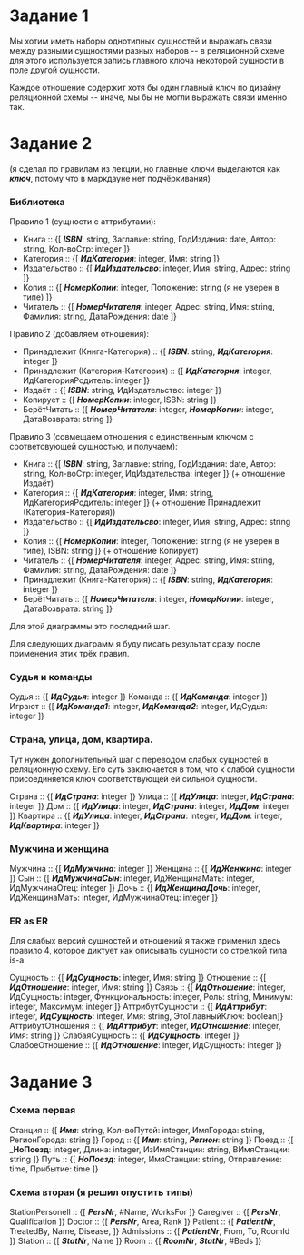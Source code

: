 # Задание 1

Мы хотим иметь наборы однотипных сущностей и выражать связи между разными сущностями разных наборов -- в реляционной схеме для этого используется запись главного ключа некоторой сущности в поле другой сущности.

Каждое отношение содержит хотя бы один главный ключ по дизайну реляционной схемы -- иначе, мы бы не могли выражать связи именно так.

# Задание 2
(я сделал по правилам из лекции, но главные ключи выделаются как ___ключ___, потому что в маркдауне нет подчёркивания)

### Библиотека
Правило 1 (сущности с аттрибутами):

* Книга :: {[ ___ISBN___: string, Заглавие: string, ГодИздания: date, Автор: string, Кол-воСтр: integer ]}
* Категория :: {[ ___ИдКатегория___: integer, Имя: string ]} 
* Издательство :: {[ ___ИдИздательсво___: integer, Имя: string, Адрес: string ]}
* Копия :: {[ ___НомерКопии___: integer, Положение: string (я не уверен в типе) ]}
* Читатель :: {[ ___НомерЧитателя___: integer, Адрес: string, Имя: string, Фамилия: string, ДатаРождения: date ]}

Правило 2 (добавляем отношения):

* Принадлежит (Книга-Категория) :: {[ ___ISBN___: string, ___ИдКатегория___: integer ]}
* Принадлежит (Категория-Категория) :: {[ ___ИдКатегория___: integer, ИдКатегорияРодитель: integer ]}
* Издаёт :: {[ ___ISBN___: string, ИдИздательство: integer ]}
* Копирует :: {[ ___НомерКопии___: integer, ISBN: string ]}
* БерётЧитать :: {[ ___НомерЧитателя___: integer, ___НомерКопии___: integer, ДатаВозврата: string ]}

Правило 3 (совмещаем отношения с единственным ключом с соответсвующей сущностью, и получаем):

* Книга :: {[ ___ISBN___: string, Заглавие: string, ГодИздания: date, Автор: string, Кол-воСтр: integer, ИдИздательства: integer ]} (+ отношение Издаёт)
* Категория :: {[ ___ИдКатегория___: integer, Имя: string, ИдКатегорияРодитель: integer ]} (+ отношение Принадлежит (Категория-Категория)) 
* Издательство :: {[ ___ИдИздательсво___: integer, Имя: string, Адрес: string ]}
* Копия :: {[ ___НомерКопии___: integer, Положение: string (я не уверен в типе), ISBN: string ]} (+ отношение Копирует)
* Читатель :: {[ ___НомерЧитателя___: integer, Адрес: string, Имя: string, Фамилия: string, ДатаРождения: date ]}
* Принадлежит (Книга-Категория) :: {[ ___ISBN___: string, ___ИдКатегория___: integer ]}
* БерётЧитать :: {[ ___НомерЧитателя___: integer, ___НомерКопии___: integer, ДатаВозврата: string ]}

Для этой диаграммы это последний шаг.

Для следующих диаграмм я буду писать результат сразу после применения этих трёх правил.

### Судья и команды

Судья :: {[ ___ИдСудья___: integer ]}
Команда :: {[ ___ИдКоманда___: integer ]}
Играют :: {[ ___ИдКоманда1___: integer, ___ИдКоманда2___: integer, ИдСудья: integer ]}

### Страна, улица, дом, квартира.

Тут нужен дополнительный шаг с переводом слабых сущностей в реляционную схему. Его суть заключается в том, что к слабой сущности присоединяется ключ соответствующей ей сильной сущности.

Страна :: {[ ___ИдСтрана___: integer ]}
Улица :: {[ ___ИдУлица___: integer, ___ИдСтрана___: integer ]}
Дом :: {[ ___ИдУлица___: integer, ___ИдСтрана___: integer, ___ИдДом___: integer ]}
Квартира :: {[ ___ИдУлица___: integer, ___ИдСтрана___: integer, ___ИдДом___: integer, ___ИдКвартира___: integer ]}

### Мужчина и женщина

Мужчина :: {[ ___ИдМужчина___: integer ]}
Женщина :: {[ ___ИдЖенжина___: integer ]}
Сын :: {[ ___ИдМужчинаСын___: integer, ИдЖенщинаМать: integer, ИдМужчинаОтец: integer ]}
Дочь :: {[ ___ИдЖенщинаДочь___: integer, ИдЖенщинаМать: integer, ИдМужчинаОтец: integer ]}

### ER as ER

Для слабых версий сущностей и отношений я также применил здесь правило 4, которое диктует как описывать сущности со стрелкой типа is-a.

Сущность :: {[ ___ИдСущность___: integer, Имя: string ]}
Отношение :: {[ ___ИдОтношение___: integer, Имя: string ]}
Связь :: {[ ___ИдОтношение___: integer, ИдСущность: integer, Функциональность: integer, Роль: string, Минимум: integer, Максимум: integer ]}
АттрибутCущности :: {[ ___ИдАттрибут___: integer, ___ИдСущность___: integer, Имя: string, ЭтоГлавныйКлюч: boolean]}
АттрибутОтношения :: {[ ___ИдАттрибут___: integer, ___ИдОтношение___: integer, Имя: string ]}
СлабаяСущность :: {[ ___ИдСущность___: integer ]}
CлабоеОтношение :: {[ ___ИдОтношение___: integer, ИдСущность: integer ]}

# Задание 3

### Схема первая

Станция :: {[ ___Имя___: string, Кол-воПутей: integer, ИмяГорода: string, РегионГорода: string ]}
Город :: {[ ___Имя___: string, ___Регион___: string ]}
Поезд :: {[ ___НоПоезд__: integer, Длина: integer, ИзИмяСтанции: string, ВИмяСтанции: string ]}
Путь :: {[ ___НоПоезд___: integer, ИмяСтанции: string, Отправление: time, Прибытие: time ]}

### Схема вторая (я решил опустить типы)

StationPersonell :: {[ ___PersNr___, #Name, WorksFor ]}
Caregiver :: {[ ___PersNr___, Qualification ]}
Doctor :: {[ ___PersNr___, Area, Rank ]}
Patient :: {[ ___PatientNr___, TreatedBy, Name, Disease, ]}
Admissions :: {[ ___PatientNr___, From, To, RoomId ]}
Station :: {[ ___StatNr___, Name ]}
Room :: {[ ___RoomNr___, ___StatNr___, #Beds ]}